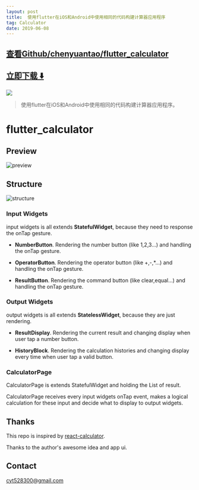 ```yaml
---
layout: post
title:  使用flutter在iOS和Android中使用相同的代码构建计算器应用程序
tag: Calculator
date: 2019-06-08
---
```


 

## [查看Github/chenyuantao/flutter_calculator](http://github.com/chenyuantao/flutter_calculator)
## [立即下载 ️⬇️ ](https://codeload.github.com/chenyuantao/flutter_calculator/zip/master) 


 
![](https://flutterawesome.com/content/images/2018/10/flutter_calculators.jpg)
 
>
> 使用flutter在iOS和Android中使用相同的代码构建计算器应用程序。
>

 
# flutter_calculator

## Preview

![preview](https://user-gold-cdn.xitu.io/2018/9/30/1662ad71fa520bae?imageslim)

## Structure

![structure](https://user-gold-cdn.xitu.io/2018/9/30/1662ac4720f10da4?imageView2/0/w/1280/h/960/format/webp/ignore-error/1)

### Input Widgets

input widgets is all extends **StatefulWidget**, because they need to response the onTap gesture.

* **NumberButton**. Rendering the number button (like 1,2,3...) and handling the onTap gesture.

* **OperatorButton**. Rendering the operator button (like +,-,*...)  and handling the onTap gesture.

* **ResultButton**. Rendering the command button (like clear,equal...)  and handling the onTap gesture.


### Output Widgets

output widgets is all extends **StatelessWidget**, because they are just rendering.

* **ResultDisplay**. Rendering the current result and changing display when user tap a number button.

* **HistoryBlock**. Rendering the calculation histories and changing display every time when user tap a valid button.

### CalculatorPage

CalculatorPage is extends StatefulWidget and holding the List of result. 

CalculatorPage receives every input widgets onTap event, makes a logical calculation for these input and decide what to display to output widgets.

## Thanks

This repo is inspired by [react-calculator](https://github.com/benoitvallon/react-native-nw-react-calculator). 

Thanks to the author's awesome idea and app ui.

## Contact

cyt528300@gmail.com

